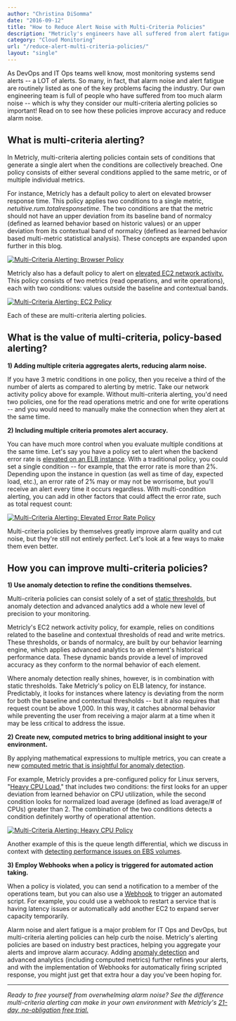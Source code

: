 ```yaml
---
author: "Christina DiSomma"
date: "2016-09-12"
title: "How to Reduce Alert Noise with Multi-Criteria Policies"
description: "Metricly's engineers have all suffered from alert fatigue – which is why our multi-condition alerting is so important! Read on:"
category: "Cloud Monitoring"
url: "/reduce-alert-multi-criteria-policies/"
layout: "single"
---
```



As DevOps and IT Ops teams well know, most monitoring systems send alerts -- a LOT of alerts. So many, in fact, that alarm noise and alert fatigue are routinely listed as one of the key problems facing the industry. Our own engineering team is full of people who have suffered from too much alarm noise -- which is why they consider our multi-criteria alerting policies so important! Read on to see how these policies improve accuracy and reduce alarm noise.

What is multi-criteria alerting?
--------------------------------

In Metricly, multi-criteria alerting policies contain sets of conditions that generate a single alert when the conditions are collectively breached. One policy consists of either several conditions applied to the same metric, or of multiple individual metrics.

For instance, Metricly has a default policy to alert on elevated browser response time. This policy applies two conditions to a single metric, *netuitive.rum.totalresponsetime*. The two conditions are that the metric should not have an upper deviation from its baseline band of normalcy (defined as learned behavior based on historic values) or an upper deviation from its contextual band of normalcy (defined as learned behavior based multi-metric statistical analysis). These concepts are expanded upon further in this blog.

[![Multi-Criteria Alerting: Browser Policy](https://s3-us-west-2.amazonaws.com/com-netuitive-app-usw2-public/wp-content/uploads/2016/09/Image1-1024x535.png)](https://s3-us-west-2.amazonaws.com/com-netuitive-app-usw2-public/wp-content/uploads/2016/09/Image1.png)

Metricly also has a default policy to alert on [elevated EC2 network activity.](https://docs.metricly.com/alerts-notifications/policies/default-policies/#ec2) This policy consists of two metrics (read operations, and write operations), each with two conditions: values outside the baseline and contextual bands.

[![Multi-Criteria Alerting: EC2 Policy](https://s3-us-west-2.amazonaws.com/com-netuitive-app-usw2-public/wp-content/uploads/2016/09/Image2-1024x531.png)](https://s3-us-west-2.amazonaws.com/com-netuitive-app-usw2-public/wp-content/uploads/2016/09/Image2.png)

Each of these are multi-criteria alerting policies.

What is the value of multi-criteria, policy-based alerting?
-----------------------------------------------------------

**1) Adding multiple criteria aggregates alerts, reducing alarm noise.**

If you have 3 metric conditions in one policy, then you receive a third of the number of alerts as compared to alerting by metric. Take our network activity policy above for example. Without multi-criteria alerting, you'd need two policies, one for the read operations metric and one for write operations -- and you would need to manually make the connection when they alert at the same time.

**2) Including multiple criteria promotes alert accuracy.**

You can have much more control when you evaluate multiple conditions at the same time. Let's say you have a policy set to alert when the backend error rate is [elevated on an ELB instance](https://docs.metricly.com/alerts-notifications/policies/default-policies/#elbGlobalPolicies). With a traditional policy, you could set a single condition -- for example, that the error rate is more than 2%. Depending upon the instance in question (as well as time of day, expected load, etc.), an error rate of 2% may or may not be worrisome, but you'll receive an alert every time it occurs regardless. With multi-condition alerting, you can add in other factors that could affect the error rate, such as total request count:

[![Multi-Criteria Alerting: Elevated Error Rate Policy](https://s3-us-west-2.amazonaws.com/com-netuitive-app-usw2-public/wp-content/uploads/2016/09/Image3-1024x531.png)](https://s3-us-west-2.amazonaws.com/com-netuitive-app-usw2-public/wp-content/uploads/2016/09/Image3.png)

Multi-criteria policies by themselves greatly improve alarm quality and cut noise, but they're still not entirely perfect. Let's look at a few ways to make them even better.

How you can improve multi-criteria policies?
--------------------------------------------

**1) Use anomaly detection to refine the conditions themselves.**

Multi-criteria policies can consist solely of a set of [static thresholds](https://docs.metricly.com/data-visualization/analytics/static-thresholds/), but anomaly detection and advanced analytics add a whole new level of precision to your monitoring.

Metricly's EC2 network activity policy, for example, relies on conditions related to the baseline and contextual thresholds of read and write metrics. These thresholds, or bands of normalcy, are built by our behavior learning engine, which applies advanced analytics to an element's historical performance data. These dynamic bands provide a level of improved accuracy as they conform to the normal behavior of each element.

Where anomaly detection really shines, however, is in combination with static thresholds. Take Metricly's policy on ELB latency, for instance. Predictably, it looks for instances where latency is deviating from the norm for both the baseline and contextual thresholds -- but it also requires that request count be above 1,000. In this way, it catches abnormal behavior while preventing the user from receiving a major alarm at a time when it may be less critical to address the issue.

**2) Create new, computed metrics to bring additional insight to your environment.**

By applying mathematical expressions to multiple metrics, you can create a new [computed metric that is insightful for anomaly detection](/the-power-of-computed-metrics).

For example, Metricly provides a pre-configured policy for Linux servers, "[Heavy CPU Load](https://docs.metricly.com/alerts-notifications/policies/default-policies/diamond-linux-policies/)," that includes two conditions: the first looks for an upper deviation from learned behavior on CPU utilization, while the second condition looks for normalized load average (defined as load average/# of CPUs) greater than 2.  The combination of the two conditions detects a condition definitely worthy of operational attention.

[![Multi-Criteria Alerting: Heavy CPU Policy](https://s3-us-west-2.amazonaws.com/com-netuitive-app-usw2-public/wp-content/uploads/2016/09/Image4-1024x531.png)](https://s3-us-west-2.amazonaws.com/com-netuitive-app-usw2-public/wp-content/uploads/2016/09/Image4.png)

Another example of this is the queue length differential, which we discuss in context with [detecting performance issues on EBS volumes](/detecting-performance-issues-on-ebs-volumes).

**3) Employ Webhooks when a policy is triggered for automated action taking.**

When a policy is violated, you can send a notification to a member of the operations team, but you can also use a [Webhook](https://en.wikipedia.org/wiki/Webhook) to trigger an automated script.  For example, you could use a webhook to restart a service that is having latency issues or automatically add another EC2 to expand server capacity temporarily.

Alarm noise and alert fatigue is a major problem for IT Ops and DevOps, but multi-criteria alerting policies can help curb the noise. Metricly's alerting policies are based on industry best practices, helping you aggregate your alerts and improve alarm accuracy. Adding [anomaly detection](/monitoring/) and advanced analytics (including computed metrics) further refines your alerts, and with the implementation of Webhooks for automatically firing scripted response, you might just get that extra hour a day you've been hoping for.

* * * * *

*Ready to free yourself from overwhelming alarm noise? See the difference multi-criteria alerting can make in your own environment with Metricly's [21-day, no-obligation free trial.](/signup)*
